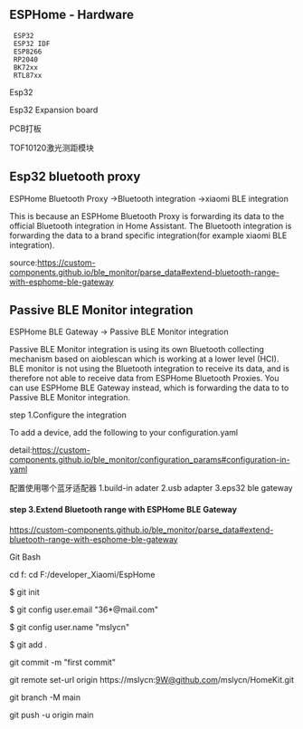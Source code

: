 

## ESPHome - Hardware
~~~
 ESP32
 ESP32 IDF
 ESP8266
 RP2040
 BK72xx
 RTL87xx

~~~




Esp32

Esp32 Expansion board

PCB打板


TOF10120激光测距模块

## Esp32 bluetooth proxy

ESPHome Bluetooth Proxy ->Bluetooth integration ->xiaomi BLE integration

This is because an ESPHome Bluetooth Proxy is forwarding its data to the official Bluetooth integration in Home Assistant. The Bluetooth integration is forwarding the data to a brand specific integration(for example xiaomi BLE integration).

source:https://custom-components.github.io/ble_monitor/parse_data#extend-bluetooth-range-with-esphome-ble-gateway

## Passive BLE Monitor integration

ESPHome BLE Gateway -> Passive BLE Monitor integration

Passive BLE Monitor integration is using its own Bluetooth collecting mechanism based on aioblescan which is working at a lower level (HCI). BLE monitor is not using the Bluetooth integration to receive its data, and is therefore not able to receive data from ESPHome Bluetooth Proxies. You can use ESPHome BLE Gateway instead, which is forwarding the data to to Passive BLE Monitor integration.


step 1.Configure the integration

To add a device, add the following to your configuration.yaml

detail:https://custom-components.github.io/ble_monitor/configuration_params#configuration-in-yaml

配置使用哪个蓝牙适配器
1.build-in adater
2.usb adapter
3.eps32 ble gateway



#### step 3.Extend Bluetooth range with ESPHome BLE Gateway

https://custom-components.github.io/ble_monitor/parse_data#extend-bluetooth-range-with-esphome-ble-gateway


Git Bash

cd f:
cd F:/developer_Xiaomi/EspHome

$ git init

$ git config user.email "36*@mail.com"


$ git config user.name "mslycn"


$ git add .



git commit -m "first commit"


git remote set-url origin https://mslycn:9W@github.com/mslycn/HomeKit.git

git branch -M main

git push -u origin main







